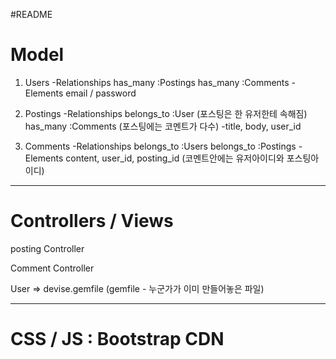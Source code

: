 #README


# Model
1. Users
    -Relationships
        has_many :Postings
        has_many :Comments
    -Elements
        email / password

2. Postings
    -Relationships
        belongs_to :User (포스팅은 한 유저한테 속해짐)
        has_many :Comments (포스팅에는 코멘트가 다수)
    -title, body, user_id

3. Comments
    -Relationships
        belongs_to :Users
        belongs_to :Postings
    -Elements
        content, user_id, posting_id (코멘트안에는 유저아이디와 포스팅아이디)

------------------------------------------------------------------------------

# Controllers / Views

posting Controller

Comment Controller

User => devise.gemfile (gemfile - 누군가가 이미 만들어놓은 파일)

------------------------------------------------------------------------------

# CSS / JS : Bootstrap CDN
<!-- Latest compiled and minified CSS -->
<link rel="stylesheet" href="https://maxcdn.bootstrapcdn.com/bootstrap/3.3.7/css/bootstrap.min.css" integrity="sha384-BVYiiSIFeK1dGmJRAkycuHAHRg32OmUcww7on3RYdg4Va+PmSTsz/K68vbdEjh4u" crossorigin="anonymous">

<!-- Optional theme -->
<link rel="stylesheet" href="https://maxcdn.bootstrapcdn.com/bootstrap/3.3.7/css/bootstrap-theme.min.css" integrity="sha384-rHyoN1iRsVXV4nD0JutlnGaslCJuC7uwjduW9SVrLvRYooPp2bWYgmgJQIXwl/Sp" crossorigin="anonymous">

<!-- Latest compiled and minified JavaScript -->
<script src="https://maxcdn.bootstrapcdn.com/bootstrap/3.3.7/js/bootstrap.min.js" integrity="sha384-Tc5IQib027qvyjSMfHjOMaLkfuWVxZxUPnCJA7l2mCWNIpG9mGCD8wGNIcPD7Txa" crossorigin="anonymous"></script>